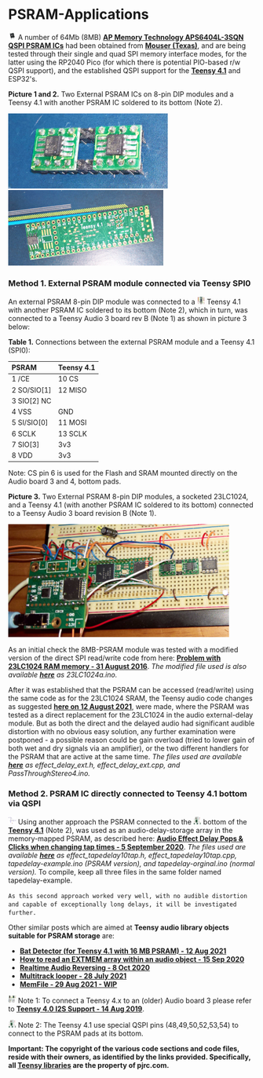 # PSRAM-Applications
<img src="images/PSRAM.png" width="16" height="16"/> A number of 64Mb (8MB) [**AP Memory Technology APS6404L-3SQN QSPI PSRAM ICs**](https://www.mouser.com/ProductDetail/AP-Memory/APS6404L-3SQN-SN?qs=IS%252B4QmGtzzqCot9%252BeIJwKw%3D%3D) had been obtained from [**Mouser (Texas)**](https://www.mouser.com/), and are being tested through their single and quad SPI memory interface modes, for the latter using the RP2040 Pico (for which there is potential PIO-based r/w QSPI support), and the established QSPI support for the [**Teensy 4.1**](https://www.pjrc.com/store/teensy41.html) and ESP32's. 

**Picture 1 and 2.** Two External PSRAM ICs on 8-pin DIP modules and a Teensy 4.1 with another PSRAM IC soldered to its bottom (Note 2).

<p align="left">
<img src="images/AP-psram8.jpg" width="325" /> 
<img src="images/Teensy41-psram1.jpg" width="316" />  
<br>
  
### Method 1. External PSRAM module connected via Teensy SPI0
An external PSRAM 8-pin DIP module was connected to a <img src="images/Teensy41toppins.jpg" width="16" height="16"/> Teensy 4.1 with another PSRAM IC soldered to its bottom (Note 2), which in turn, was connected to a Teensy Audio 3 board rev B (Note 1) as shown in picture 3 below:
  
**Table 1.** Connections between the external PSRAM module and a Teensy 4.1 (SPI0): 

| PSRAM        | Teensy 4.1  | 
|:-------------|:------------|
| 1  /CE       | 10 CS       |
| 2  SO/SIO[1] | 12 MISO     | 
| 3  SIO[2] NC |	     	     | 
| 4  VSS       | GND         | 
| 5  SI/SIO[0] | 11 MOSI     | 
| 6  SCLK      | 13 SCLK     |
| 7  SIO[3]    | 3v3         | 
| 8  VDD       | 3v3         | 
  
Note: CS pin 6 is used for the Flash and SRAM mounted directly on the Audio board 3 and 4, bottom pads.
  
**Picture 3.** Two External PSRAM 8-pin DIP modules, a socketed 23LC1024, and a Teensy 4.1 (with another PSRAM IC soldered to its bottom) connected to a Teensy Audio 3 board revision B (Note 1).
  
<p align="left">
<img src="images/setup-teensy41-audio3.jpg" width="450" />  
<br>
  
As an initial check the 8MB-PSRAM module was tested with a modified version of the direct SPI read/write code from here: [**Problem with 23LC1024 RAM memory - 31 August 2016**](https://forum.pjrc.com/threads/36563-Problem-with-23LC1024-RAM-memory). *The modified file used is also available [**here**](/files) as 23LC1024a.ino.*
  
After it was established that the PSRAM can be accessed (read/write) using the same code as for the 23LC1024 SRAM, the Teensy audio code changes as suggested [**here on 12 August 2021**](https://forum.pjrc.com/threads/29276-Limits-of-delay-effect-in-audio-library/page5), were made, where the PSRAM was tested as a direct replacement for the 23LC1024 in the audio external-delay module. But as both the direct and the delayed audio had significant audible distortion with no obvious easy solution,  any further examination were postponed - a possible reason could be gain overload (tried to lower gain of both wet and dry signals via an amplifier), or the two different handlers for the PSRAM that are active at the same time. *The files used are available [**here**](/files) as effect_delay_ext.h, effect_delay_ext.cpp, and PassThroughStereo4.ino.*
  
### Method 2. PSRAM IC directly connected to Teensy 4.1 bottom via QSPI
<img src="images/tapedelay-orginal.jpg" width="16" height="16"/> Using another approach the PSRAM connected to the <img src="images/Teensy41-specialpins.jpg" width="16" height="16"/> bottom of the [**Teensy 4.1**](https://www.pjrc.com/store/teensy41.html) (Note 2), was used as an audio-delay-storage array in the memory-mapped PSRAM, as described here: [**Audio Effect Delay Pops & Clicks when changing tap times - 5 September 2020**](https://forum.pjrc.com/threads/62739-Audio-Effect-Delay-Pops-amp-Clicks-when-changing-tap-times). *The files used are available [**here**](/files) as effect_tapedelay10tap.h, effect_tapedelay10tap.cpp, tapedelay-example.ino (PSRAM version), and tapedelay-orginal.ino (normal version).* To compile, keep all three files in the same folder named tapedelay-example.
  
`As this second approach worked very well, with no audible distortion and capable of exceptionally long delays, it will be investigated further.` 

Other similar posts which are aimed at **Teensy audio library objects suitable for PSRAM storage** are: 

* [**Bat Detector (for Teensy 4.1 with 16 MB PSRAM) - 12 Aug 2021**](https://forum.pjrc.com/threads/38988-Bat-detector/page36)
* [**How to read an EXTMEM array within an audio object - 15 Sep 2020**](https://forum.pjrc.com/threads/62491-How-to-read-an-EXTMEM-array-within-an-audio-object?p=252844&viewfull=1#post252844)
* [**Realtime Audio Reversing - 8 Oct 2020**](https://forum.pjrc.com/threads/63608-Realtime-Audio-Reversing-is-it-possible-using-Teensy?p=255500&viewfull=1#post255500) 
* [**Multitrack looper - 28 July 2021**](https://forum.pjrc.com/threads/67816-Audio-project-guidance-multitrack-looper)
* [**MemFile - 29 Aug 2021 - WIP**](https://forum.pjrc.com/threads/68071-memFile) 

<img src="images/Teensy4-AudioBoard.jpg" width="16" height="16"/> Note 1: To connect a Teensy 4.x to an (older) Audio board 3 please refer to [**Teensy 4.0 I2S Support - 14 Aug 2019**](https://forum.pjrc.com/threads/57167-Teensy-4-0-I2S-Support?p=212481%20-%20post212481).
  
<img src="images/Teensy41-specialpins.jpg" width="16" height="16"/> Note 2: The Teensy 4.1 use special QSPI pins (48,49,50,52,53,54) to connect to the PSRAM pads at its bottom.  
  
**Important: The copyright of the various code sections and code files, reside with their owners, as identified by the links provided. Specifically, all [Teensy libraries](https://www.pjrc.com/teensy/) are the property of pjrc.com.**
